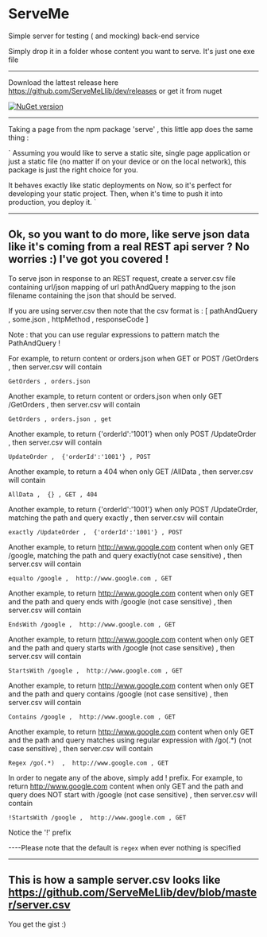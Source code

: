 # ServeMe
Simple server for testing ( and mocking) back-end service


Simply drop it in a folder whose content you want to serve. It's just one exe file 

----

Download the lattest release here https://github.com/ServeMeLlib/dev/releases or get it from nuget 

[![NuGet version](https://badge.fury.io/nu/serveme.svg)](https://badge.fury.io/nu/serveme)


----

Taking a page from the npm package 'serve' , this little app does the same thing :

`
Assuming you would like to serve a static site, single page application or just a static file (no matter if on your device or on the local network), this package is just the right choice for you.

It behaves exactly like static deployments on Now, so it's perfect for developing your static project. Then, when it's time to push it into production, you deploy it.
`


----
Ok, so you want to do more, like serve json data like it's coming from a real REST api server ? No worries :) I've got you covered !
----

To serve json in response to an REST request, create a server.csv file containing url/json mapping of url pathAndQuery mapping to the json filename containing the json that should be served.

If you are using server.csv then note that the csv format is :
[ pathAndQuery , some.json , httpMethod  , responseCode ]

Note : that you can use regular expressions to pattern match the PathAndQuery !

For example, to return content or orders.json when GET or POST /GetOrders , then server.csv will contain 

`GetOrders , orders.json`

Another example, to return content or orders.json when only GET /GetOrders , then server.csv will contain 

`GetOrders , orders.json , get`

Another example, to return {'orderId':'1001'}  when only POST /UpdateOrder , then server.csv will contain 

`UpdateOrder ,  {'orderId':'1001'} , POST`

Another example, to return a 404  when only GET /AllData , then server.csv will contain 

`AllData ,  {} , GET , 404`

Another example, to return {'orderId':'1001'}  when only POST /UpdateOrder, matching the path and query exactly , then server.csv will contain 

`exactly /UpdateOrder ,  {'orderId':'1001'} , POST`

Another example, to return http://www.google.com content  when only GET /google, matching the path and query exactly(not case sensitive) , then server.csv will contain

`equalto /google ,  http://www.google.com , GET`
 
Another example, to return http://www.google.com content  when only GET and the path and query ends with /google (not case sensitive) , then server.csv will contain 

`EndsWith /google ,  http://www.google.com , GET`     

Another example, to return http://www.google.com content  when only GET and the path and query starts with /google (not case sensitive) , then server.csv will contain 

`StartsWith /google ,  http://www.google.com , GET` 
 
Another example, to return http://www.google.com content  when only GET and the path and query contains /google (not case sensitive) , then server.csv will contain 

`Contains /google ,  http://www.google.com , GET` 

Another example, to return http://www.google.com content  when only GET and the path and query matches using regular expression with /go(.*) (not case sensitive) , then server.csv will contain 

`Regex /go(.*)  ,  http://www.google.com , GET` 

In order to negate any of the above, simply add ! prefix. For example,
to return http://www.google.com content  when only GET and the path and query does NOT start with /google (not case sensitive) , then server.csv will contain 

`!StartsWith /google ,  http://www.google.com , GET` 

 Notice the '!' prefix

----Please note that the default is `regex` when ever nothing is specified

----
This is how a sample server.csv looks like https://github.com/ServeMeLlib/dev/blob/master/server.csv
----
You get the gist :)
